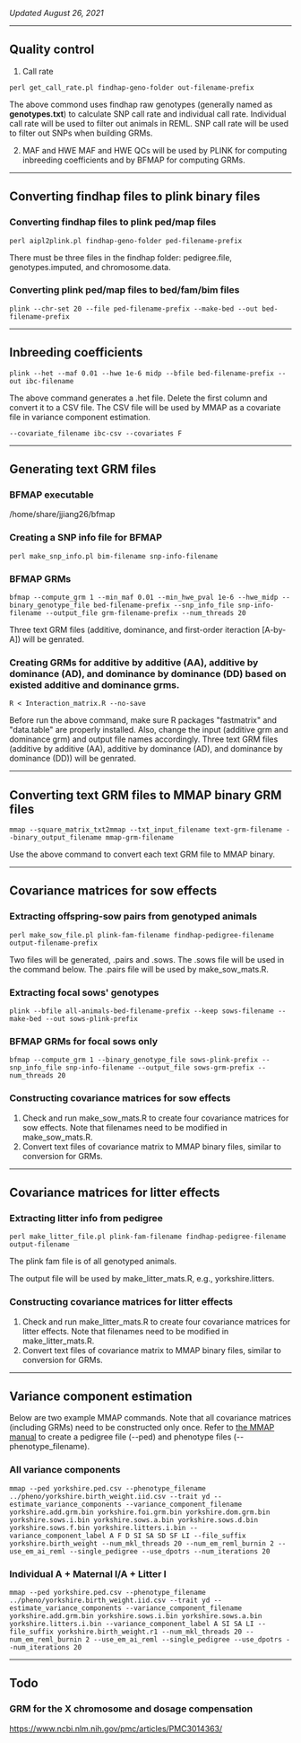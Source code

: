 *Updated August 26, 2021*

---

## Quality control
1. Call rate
```
perl get_call_rate.pl findhap-geno-folder out-filename-prefix
```
The above commond uses findhap raw genotypes (generally named as **genotypes.txt**) to calculate SNP call rate and individual call rate. Individual call rate will be used to filter out animals in REML. SNP call rate will be used to filter out SNPs when building GRMs.

2. MAF and HWE
MAF and HWE QCs will be used by PLINK for computing inbreeding coefficients and by BFMAP for computing GRMs.

---

## Converting findhap files to plink binary files
### Converting findhap files to plink ped/map files
```
perl aipl2plink.pl findhap-geno-folder ped-filename-prefix
```
There must be three files in the findhap folder: pedigree.file, genotypes.imputed, and chromosome.data.
### Converting plink ped/map files to bed/fam/bim files
```
plink --chr-set 20 --file ped-filename-prefix --make-bed --out bed-filename-prefix
```

---

## Inbreeding coefficients
```
plink --het --maf 0.01 --hwe 1e-6 midp --bfile bed-filename-prefix --out ibc-filename
```
The above command generates a .het file. Delete the first column and convert it to a CSV file. The CSV file will be used by MMAP as a covariate file in variance component estimation.
```
--covariate_filename ibc-csv --covariates F
```

---

## Generating text GRM files
### BFMAP executable
/home/share/jjiang26/bfmap

### Creating a SNP info file for BFMAP
```
perl make_snp_info.pl bim-filename snp-info-filename
```
### BFMAP GRMs
```
bfmap --compute_grm 1 --min_maf 0.01 --min_hwe_pval 1e-6 --hwe_midp --binary_genotype_file bed-filename-prefix --snp_info_file snp-info-filename --output_file grm-filename-prefix --num_threads 20
```
Three text GRM files (additive, dominance, and first-order iteraction [A-by-A]) will be genrated.

### Creating GRMs for additive by additive (AA), additive by dominance (AD), and  dominance by dominance (DD) based on existed additive and dominance grms.
```
R < Interaction_matrix.R --no-save
```
Before run the above command, make sure R packages "fastmatrix" and "data.table" are properly installed. Also, change the input (additive grm and dominance grm) and output file names accordingly.
Three text GRM files (additive by additive (AA), additive by dominance (AD), and  dominance by dominance (DD)) will be genrated.

---

## Converting text GRM files to MMAP binary GRM files
```
mmap --square_matrix_txt2mmap --txt_input_filename text-grm-filename --binary_output_filename mmap-grm-filename
```
Use the above command to convert each text GRM file to MMAP binary.

---

## Covariance matrices for sow effects
### Extracting offspring-sow pairs from genotyped animals
```
perl make_sow_file.pl plink-fam-filename findhap-pedigree-filename output-filename-prefix
```
Two files will be generated, .pairs and .sows.
The .sows file will be used in the command below. 
The .pairs file will be used by make_sow_mats.R.
### Extracting focal sows' genotypes
```
plink --bfile all-animals-bed-filename-prefix --keep sows-filename --make-bed --out sows-plink-prefix
```
### BFMAP GRMs for focal sows only
```
bfmap --compute_grm 1 --binary_genotype_file sows-plink-prefix --snp_info_file snp-info-filename --output_file sows-grm-prefix --num_threads 20
```
### Constructing covariance matrices for sow effects
1. Check and run make_sow_mats.R to create four covariance matrices for sow effects. Note that filenames need to be modified in make_sow_mats.R.
2. Convert text files of covariance matrix to MMAP binary files, similar to conversion for GRMs.

---

## Covariance matrices for litter effects
### Extracting litter info from pedigree
```
perl make_litter_file.pl plink-fam-filename findhap-pedigree-filename output-filename
```
The plink fam file is of all genotyped animals.

The output file will be used by make_litter_mats.R, e.g., yorkshire.litters.
### Constructing covariance matrices for litter effects
1. Check and run make_litter_mats.R to create four covariance matrices for litter effects. Note that filenames need to be modified in make_litter_mats.R.
2. Convert text files of covariance matrix to MMAP binary files, similar to conversion for GRMs.

---

## Variance component estimation
Below are two example MMAP commands. Note that all covariance matrices (including GRMs) need to be constructed only once. Refer to [the MMAP manual](https://mmap.github.io/) to create a pedigree file (--ped) and phenotype files (--phenotype_filename).
### All variance components
```
mmap --ped yorkshire.ped.csv --phenotype_filename ../pheno/yorkshire.birth_weight.iid.csv --trait yd --estimate_variance_components --variance_component_filename yorkshire.add.grm.bin yorkshire.foi.grm.bin yorkshire.dom.grm.bin yorkshire.sows.i.bin yorkshire.sows.a.bin yorkshire.sows.d.bin yorkshire.sows.f.bin yorkshire.litters.i.bin --variance_component_label A F D SI SA SD SF LI --file_suffix yorkshire.birth_weight --num_mkl_threads 20 --num_em_reml_burnin 2 --use_em_ai_reml --single_pedigree --use_dpotrs --num_iterations 20
```
### Individual A + Maternal I/A + Litter I
```
mmap --ped yorkshire.ped.csv --phenotype_filename ../pheno/yorkshire.birth_weight.iid.csv --trait yd --estimate_variance_components --variance_component_filename yorkshire.add.grm.bin yorkshire.sows.i.bin yorkshire.sows.a.bin yorkshire.litters.i.bin --variance_component_label A SI SA LI --file_suffix yorkshire.birth_weight.r1 --num_mkl_threads 20 --num_em_reml_burnin 2 --use_em_ai_reml --single_pedigree --use_dpotrs --num_iterations 20
```

---

## Todo
### GRM for the X chromosome and dosage compensation
https://www.ncbi.nlm.nih.gov/pmc/articles/PMC3014363/

